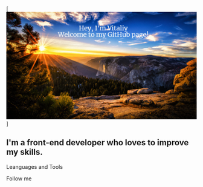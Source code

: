 [![Header](https://github.com/VitaliyKryukov/VitaliyKryukov/blob/main/assets/header.jpg)]

## I'm a front-end developer who loves to improve my skills.


Leanguages and Tools

Follow me